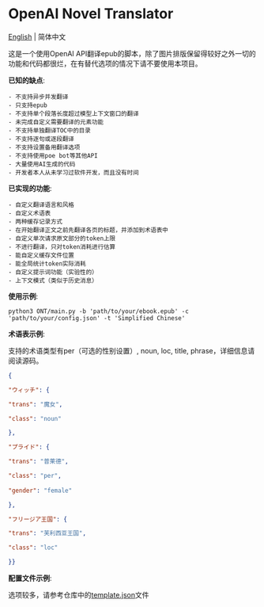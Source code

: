 # OpenAI Novel Translator


[English](https://github.com/WeeAris/ONT/blob/master/README.md) | 简体中文


这是一个使用OpenAI API翻译epub的脚本，除了图片排版保留得较好之外一切的功能和代码都很烂，在有替代选项的情况下请不要使用本项目。

**已知的缺点**:

	- 不支持异步并发翻译
	- 只支持epub
	- 不支持单个段落长度超过模型上下文窗口的翻译
	- 未完成自定义需要翻译的元素功能
	- 不支持单独翻译TOC中的目录
	- 不支持逐句或逐段翻译
	- 不支持设置备用翻译选项
	- 不支持使用poe bot等其他API
	- 大量使用AI生成的代码
	- 开发者本人从未学习过软件开发，而且没有时间

**已实现的功能**:

	- 自定义翻译语言和风格
	- 自定义术语表
	- 两种缓存记录方式
	- 在开始翻译正文之前先翻译各页的标题，并添加到术语表中
	- 自定义单次请求原文部分的token上限
	- 不进行翻译，只对token消耗进行估算
    - 能自定义缓存文件位置
	- 能全局统计token实际消耗
    - 自定义提示词功能（实验性的）
    - 上下文模式（类似于历史消息）

**使用示例**:

```commandline
python3 ONT/main.py -b 'path/to/your/ebook.epub' -c 'path/to/your/config.json' -t 'Simplified Chinese'
```

**术语表示例**:

支持的术语类型有per（可选的性别设置）, noun, loc, title, phrase，详细信息请阅读源码。

```json
{

"ウィッチ": {

"trans": "魔女",

"class": "noun"

},

"プライド": {

"trans": "普莱德",

"class": "per",
  
"gender": "female"

},

"フリージア王国": {

"trans": "芙利西亚王国",

"class": "loc"

}}
```

**配置文件示例**:

选项较多，请参考仓库中的[template.json](https://github.com/WeeAris/ONT/blob/master/config/template.json)文件